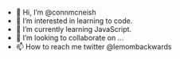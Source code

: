 - 👋 Hi, I’m @connmcneish
- 👀 I’m interested in learning to code.
- 🌱 I’m currently learning JavaScript.
- 💞️ I’m looking to collaborate on ...
- 📫 How to reach me twitter @lemombackwards

<!---
connmcneish/connmcneish is a ✨ special ✨ repository because its `README.md` (this file) appears on your GitHub profile.
You can click the Preview link to take a look at your changes.
--->
